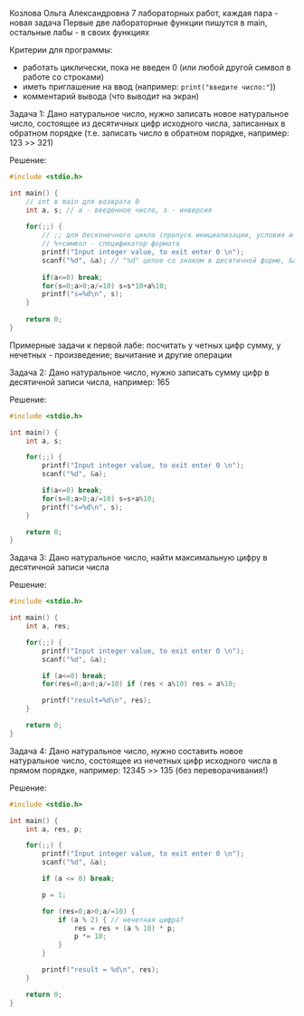 Козлова Ольга Александровна
7 лабораторных работ, каждая пара - новая задача
Первые две лабораторные функции пишутся в main, остальные лабы - в своих функциях

Критерии для программы:
- работать циклически, пока не введен 0 (или любой другой символ в работе со строками)
- иметь приглашение на ввод (например: `print("введите число:"`))
- комментарий вывода (что выводит на экран)

Задача 1:
Дано натуральное число, нужно записать новое натуральное число, состоящее из десятичных цифр исходного числа, записанных в обратном порядке (т.е. записать число в обратном порядке, например: 123 >> 321)

Решение:
```c
#include <stdio.h>

int main() {
	// int в main для возврата 0
	int a, s; // a - введенное число, s - инверсия
	
	for(;;) {
		// ;; для бесконечного цикла (пропуск инициализации, условия и обновления)
		// %+символ - спецификатор формата
		printf("Input integer value, to exit enter 0 \n");
		scanf("%d", &a); // "%d" целое со знаком в десятичной форме, &a - записать в переменную a (оператор & возвращает адрес переменной)
		
		if(a<=0) break;
		for(s=0;a>0;a/=10) s=s*10+a%10;
		printf("s=%d\n", s);
	}
	
	return 0;
}
```

Примерные задачи к первой лабе: посчитать у четных цифр сумму, у нечетных - произведение; вычитание и другие операции

Задача 2:
Дано натуральное число, нужно записать сумму цифр в десятичной записи числа, например: 165

Решение:
```c
#include <stdio.h>

int main() {
	int a, s;

	for(;;) {
		printf("Input integer value, to exit enter 0 \n");
		scanf("%d", &a);

		if(a<=0) break;
		for(s=0;a>0;a/=10) s=s+a%10;
		printf("s=%d\n", s);
	}

	return 0;
}
```

Задача 3:
Дано натуральное число, найти максимальную цифру в десятичной записи числа

Решение:
```c
#include <stdio.h>

int main() {
	int a, res;

	for(;;) {
		printf("Input integer value, to exit enter 0 \n");
		scanf("%d", &a);

		if (a<=0) break;
		for(res=0;a>0;a/=10) if (res < a%10) res = a%10;

		printf("result=%d\n", res);
	}

	return 0;
}
```


Задача 4:
Дано натуральное число, нужно составить новое натуральное число, состоящее из нечетных цифр исходного числа в прямом порядке, например: 12345 >> 135 (без переворачивания!)

Решение:
```c
#include <stdio.h>

int main() {
    int a, res, p;

    for(;;) {
        printf("Input integer value, to exit enter 0 \n");
        scanf("%d", &a);

        if (a <= 0) break;

        p = 1;

        for (res=0;a>0;a/=10) {
            if (a % 2) { // нечетная цифра?
                res = res + (a % 10) * p;
                p *= 10;
            }
        }

        printf("result = %d\n", res);
    }

    return 0;
}
```
